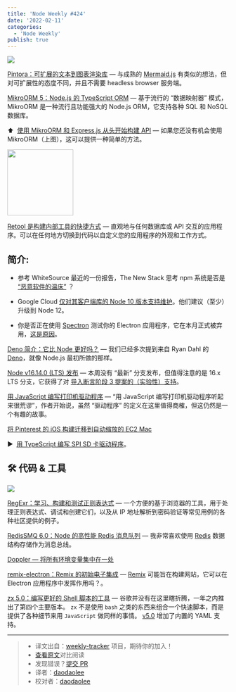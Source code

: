 ```yaml
---
title: 'Node Weekly #424'
date: '2022-02-11'
categories:
  - 'Node Weekly'
publish: true
---
```


![](https://res.cloudinary.com/cpress/image/upload/w_1280,e_sharpen:60/drzxrh1axxxjwgeqfils.jpg)

<!--以上是预览信息，图片一张或限制百字左右，前者优先-->
<!-- more -->

[Pintora：可扩展的文本到图表渲染库](https://nodeweekly.com/link/119565/web "github.com") — 与成熟的 [Mermaid.js](https://nodeweekly.com/link/119566/web) 有类似的想法，但对可扩展性的态度不同，并且不需要 headless browser 服务端。

[MikroORM 5：Node.js 的 TypeScript ORM](https://nodeweekly.com/link/119568/web "itnext.io") — 基于流行的 “数据映射器” 模式，MikroORM 是一种流行且功能强大的 Node.js ORM，它支持各种 SQL 和 NoSQL 数据库。

⬆️  [使用 MikroORM 和 Express.js 从头开始​​构建 API](https://nodeweekly.com/link/119570/web) — 如果您还没有机会使用 MikroORM（上图），这可以提供一种简单的方法。

<img src="https://copm.s3.amazonaws.com/069ffcad.png" style="width: 150px" />

[Retool 是构建内部工具的快捷方式](https://nodeweekly.com/link/119571/web "retool.com") — 直观地与任何数据库或 API 交互的应用程序。可以在任何地方切换到代码以自定义您的应用程序的外观和工作方式。

## **简介:**

*   参考 WhiteSource 最近的一份报告，The New Stack 思考 npm 系统是否是 [“恶意软件的温床”](https://nodeweekly.com/link/119572/web) ？

*   Google Cloud [仅对其客户端库的 Node 10 版本支持维护](https://nodeweekly.com/link/119573/web)。他们建议（至少）升级到 Node 12。

*   你是否正在使用 [Spectron](https://nodeweekly.com/link/119574/web) 测试你的 Electron 应用程序，它在本月正式被弃用，[这是原因](https://nodeweekly.com/link/119575/web)。

[Deno 简介：它比 Node 更好吗？](https://nodeweekly.com/link/119576/web "blog.appsignal.com") — 我们已经多次提到来自 Ryan Dahl 的 [Deno](https://nodeweekly.com/link/119577/web)，就像 Node.js 最初所做的那样。

[Node v16.14.0 (LTS) 发布](https://nodeweekly.com/link/119578/web "nodejs.org") — 本周没有 “最新” 分支发布，但值得注意的是 16.x LTS 分支，它获得了对 [导入断言阶段 3 提案的（实验性）支持](https://nodeweekly.com/link/119579/web)。

[用 JavaScript 编写打印机驱动程序](https://nodeweekly.com/link/119582/web "kubesail.com") — “用 JavaScript 编写打印机驱动程序听起来很荒谬”，作者开始说，虽然 “驱动程序” 的定义在这里值得商榷，但这仍然是一个有趣的故事。

[将 Pinterest 的 iOS 构建迁移到自动缩放的 EC2 Mac](https://nodeweekly.com/link/119583/web "buildkite.com")

▶  [用 TypeScript 编写 SPI SD 卡驱动程序](https://nodeweekly.com/link/119584/web "www.youtube.com")。

## 🛠 代码 & 工具

![](https://res.cloudinary.com/cpress/image/upload/w_1280,e_sharpen:60/hfrcdhavnzxwvk042gah.jpg)

[RegExr：学习、构建和测试正则表达式](https://nodeweekly.com/link/119585/web "regexr.com") — 一个方便的基于浏览器的工具，用于处理正则表达式、调试和创建它们，以及从 IP 地址解析到密码验证等常见用例的各种社区提供的例子。

[RedisSMQ 6.0：Node 的高性能 Redis 消息队列](https://nodeweekly.com/link/119586/web "github.com") — 我非常喜欢使用 [Redis](https://nodeweekly.com/link/119587/web) 数据结构存储作为消息总线。

[Doppler — 将所有环境变量集中在一处](https://nodeweekly.com/link/119588/web "www.doppler.com")

[remix-electron：Remix 的初始电子集成](https://nodeweekly.com/link/119589/web "github.com") — [Remix](https://nodeweekly.com/link/119590/web) 可能旨在构建网站，它可以在 Electron 应用程序中发挥作用吗？。

[zx 5.0：编写更好的 Shell 脚本的工具](https://nodeweekly.com/link/119591/web "github.com") — 谷歌并没有在这里瞎折腾，一年之内推出了第四个主要版本。 `zx` 不是使用 `bash` 之类的东西来组合一个快速脚本，而是提供了各种细节来用 `JavaScript` 做同样的事情。 [v5.0](https://nodeweekly.com/link/119592/web) 增加了内置的 YAML 支持。

---
> * 译文出自：[weekly-tracker](https://github.com/FEDarling/weekly-tracker) 项目，期待你的加入！
> * [查看原文](https://nodeweekly.com/issues/424)对比阅读
> * 发现错误？[提交 PR](https://github.com/FEDarling/weekly-tracker/blob/main/weeklys/node_weekly/424)
> * 译者：[daodaolee](https://github.com/daodaolee)
> * 校对者：[daodaolee](https://github.com/daodaolee)
